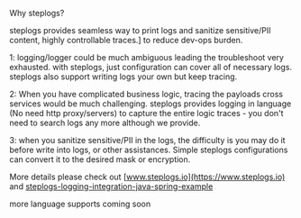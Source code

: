 Why steplogs?

steplogs provides seamless way to print logs and sanitize sensitive/PII content, highly controllable traces.] to reduce dev-ops burden.

1: logging/logger could be much ambiguous leading the troubleshoot very exhausted. with steplogs, just configuration can cover all of necessary logs. steplogs also support writing logs your own but keep tracing.

2: When you have complicated business logic, tracing the payloads cross services would be much challenging. steplogs provides logging in language (No need http proxy/servers) to capture the entire logic traces - you don't need to search logs any more although we provide.

3: when you sanitize sensitive/PII in the logs, the difficulty is you may do it before write into logs, or other assistances. Simple steplogs configurations can convert it to the desired mask or encryption.

More details please check out [www.steplogs.io](https://www.steplogs.io) and [steplogs-logging-integration-java-spring-example](https://github.com/FrankNPC/steplogs-logging-examples/tree/main/steplogs-logging-integration-java-spring-example) 

more language supports coming soon
